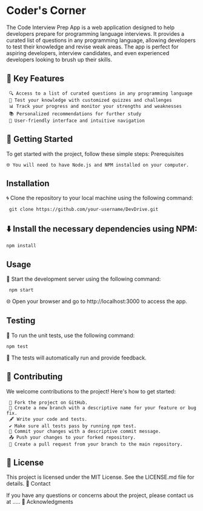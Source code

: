 # Coder's Corner


The Code Interview Prep App is a web application designed to help developers prepare for programming language interviews. It provides a curated list of questions in any programming language, allowing developers to test their knowledge and revise weak areas. The app is perfect for aspiring developers, interview candidates, and even experienced developers looking to brush up their skills.

## 🚀 Key Features
     🔍 Access to a list of curated questions in any programming language
     📝 Test your knowledge with customized quizzes and challenges
     📊 Track your progress and monitor your strengths and weaknesses
     📚 Personalized recommendations for further study
     🎨 User-friendly interface and intuitive navigation

## 📖 Getting Started

To get started with the project, follow these simple steps:
Prerequisites

    🌐 You will need to have Node.js and NPM installed on your computer.

## Installation

🌀 Clone the repository to your local machine using the following command:

     git clone https://github.com/your-username/DevDrive.git

## ⬇️ Install the necessary dependencies using NPM:

    npm install

## Usage

🚀 Start the development server using the following command:

     npm start

🌐 Open your browser and go to http://localhost:3000 to access the app.


## Testing

🧪 To run the unit tests, use the following command:

    npm test

🚦 The tests will automatically run and provide feedback.

## 🤝 Contributing

We welcome contributions to the project! Here's how to get started:

     🍴 Fork the project on GitHub.
     🌿 Create a new branch with a descriptive name for your feature or bug fix.
     🖋️ Write your code and tests.
     ✔️ Make sure all tests pass by running npm test.
     📝 Commit your changes with a descriptive commit message.
     📤 Push your changes to your forked repository.
     🔀 Create a pull request from your branch to the main repository.

## 📜 License

This project is licensed under the MIT License. See the LICENSE.md file for details.
📧 Contact

If you have any questions or concerns about the project, please contact us at .....
🙏 Acknowledgments



